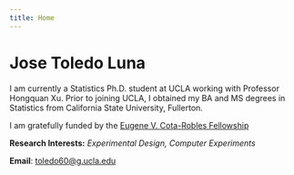 ```yaml
---
title: Home
---
```


# Jose Toledo Luna

I am currently a Statistics Ph.D. student at UCLA working with Professor Hongquan Xu. Prior to joining UCLA, I obtained my BA and MS degrees in Statistics from California State University, 
Fullerton.

I am gratefully funded by the [Eugene V. Cota-Robles Fellowship](https://grad.ucla.edu/funding/financial-aid/funding-for-entering-students/eugene-v-cota-robles-fellowship/)

**Research Interests:** *Experimental Design, Computer Experiments* 

**Email**: toledo60@g.ucla.edu


